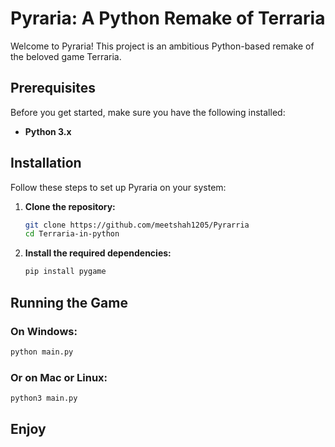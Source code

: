 ﻿# Pyraria: A Python Remake of Terraria

Welcome to Pyraria! This project is an ambitious Python-based remake of the beloved game Terraria.

## Prerequisites
Before you get started, make sure you have the following installed:
- **Python 3.x**

## Installation
Follow these steps to set up Pyraria on your system:

1. **Clone the repository:**
    ```sh
    git clone https://github.com/meetshah1205/Pyrarria
    cd Terraria-in-python
    ```

2. **Install the required dependencies:**
    ```sh
    pip install pygame
    ```

## Running the Game

### On Windows:
```sh
python main.py
```

### Or on Mac or Linux:
```sh
python3 main.py
```

## Enjoy
